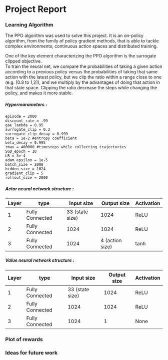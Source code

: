 # Project Report

### Learning Algorithm

The PPO algorithm was used to solve this project.
It is an on-policy algorithm, from the family of policy gradient methods, that is able to tackle complex environments, continuous action spaces and distributed training.

One of the key element characterizing the PPO algorithm is the surrogate clipped objective. \
To train the neural net, we compare the probabilities of taking a given action according to a previous policy versus the probabilities of taking that same action with the latest policy, but we clip the ratio within a range close to one (e.g. [0.8 to 1,2]), and we multiply by the advantages of doing that action in that state space. Clipping the ratio decrease the steps while changing the policy, and makes it more stable.

##### Hypermarameters :
    episode = 2000
    discount_rate = .99
    gae_lambda = 0.95
    surrogate_clip = 0.2
    surrogate_clip_decay = 0.999
    beta = 1e-2 #entropy coefficient
    beta_decay = 0.995
    tmax = 400000 #timesteps while collecting trajectories
    SGD_epoch = 10 
    LR = 3e-4
    adam_epsilon = 1e-5
    batch_size = 2000
    hidden_size = 1024
    gradient_clip = 5 
    rollout_size = 2000

##### Actor neural network structure :

| Layer | type | Input size | Output size | Activation |
|-------|------|------------|-------------|------------|
|1 | Fully Connected | 33 (state size) | 1024 | ReLU |
|2  | Fully Connected | 1024 | 1024 | ReLU |
|3  | Fully Connected | 1024 | 4 (action size) | tanh |

##### Value neural network structure :

| Layer | type | Input size | Output size | Activation |
|-------|------|------------|-------------|------------|
|1 | Fully Connected | 33 (state size) | 1024 | ReLU |
|2  | Fully Connected | 1024 | 1024 | ReLU |
|3  | Fully Connected | 1024 | 1 | None |

### Plot of rewards


### Ideas for future work

